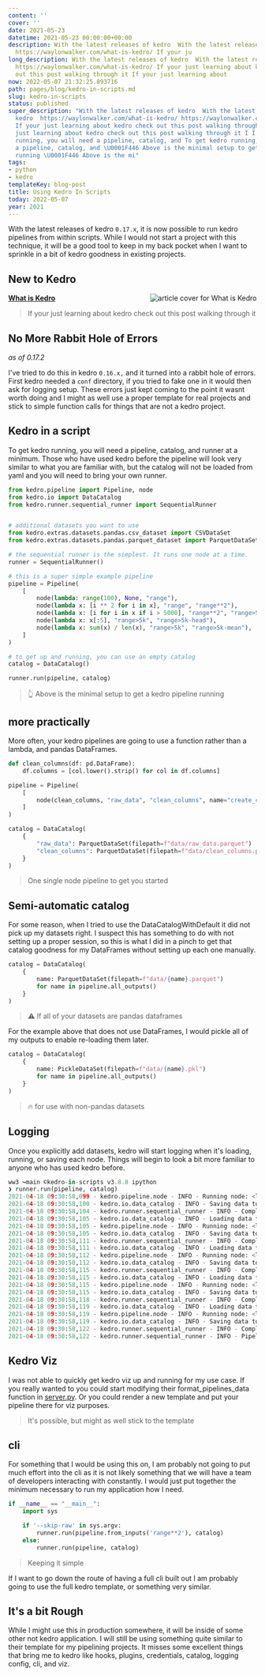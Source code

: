 ```yaml
---
content: ''
cover: ''
date: 2021-05-23
datetime: 2021-05-23 00:00:00+00:00
description: With the latest releases of kedro  With the latest releases of kedro  https://waylonwalker.com/what-is-kedro/
  https://waylonwalker.com/what-is-kedro/ If your ju
long_description: With the latest releases of kedro  With the latest releases of kedro  https://waylonwalker.com/what-is-kedro/
  https://waylonwalker.com/what-is-kedro/ If your just learning about kedro check
  out this post walking through it If your just learning about
now: 2022-05-07 21:32:25.893716
path: pages/blog/kedro-in-scripts.md
slug: kedro-in-scripts
status: published
super_description: "With the latest releases of kedro  With the latest releases of
  kedro  https://waylonwalker.com/what-is-kedro/ https://waylonwalker.com/what-is-kedro/
  If your just learning about kedro check out this post walking through it If your
  just learning about kedro check out this post walking through it I I To get kedro
  running, you will need a pipeline, catalog, and To get kedro running, you will need
  a pipeline, catalog, and \U0001F446 Above is the minimal setup to get a kedro pipeline
  running \U0001F446 Above is the mi"
tags:
- python
- kedro
templateKey: blog-post
title: Using Kedro In Scripts
today: 2022-05-07
year: 2021
---
```


With the latest releases of kedro `0.17.x`, it is now possible to run kedro
pipelines from within scripts.  While I would not start a project with this
technique, it will be a good tool to keep in my back pocket when I want to
sprinkle in a bit of kedro goodness in existing projects.

## New to Kedro



  <div class="onelinelink-wrapper">
      <a class="onelinelink" href="https://waylonwalker.com/what-is-kedro/">
          <img style="float: right;" align='right' src="https://images.waylonwalker.com/what-is-kedro-og_250x140.png" alt="article cover for 
 What is Kedro
"/>
          <p><strong>
 What is Kedro
</strong></p>
      </a>
  </div>


> If your just learning about kedro check out this post walking through it

## No More Rabbit Hole of Errors
_as of 0.17.2_

I've tried to do this in kedro `0.16.x,` and it turned into a rabbit hole of
errors.  First kedro needed a `conf` directory, if you tried to fake one in it
would then ask for logging setup.  These errors just kept coming to the point
it wasnt worth doing and I might as well use a proper template for real
projects and stick to simple function calls for things that are not a kedro
project.

## Kedro in a script

To get kedro running, you will need a pipeline, catalog, and
runner at a minimum.  Those who have used kedro before the pipeline will
look very similar to what you are familiar with, but the catalog will not be
loaded from yaml and you will need to bring your own runner.

``` python 
from kedro.pipeline import Pipeline, node
from kedro.io import DataCatalog
from kedro.runner.sequential_runner import SequentialRunner


# additional datasets you want to use
from kedro.extras.datasets.pandas.csv_dataset import CSVDataSet
from kedro.extras.datasets.pandas.parquet_dataset import ParquetDataSet

# the sequential runner is the simplest. It runs one node at a time.
runner = SequentialRunner()

# this is a super simple example pipeline
pipeline = Pipeline(
    [
        node(lambda: range(100), None, "range"),
        node(lambda x: [i ** 2 for i in x], "range", "range**2"),
        node(lambda x: [i for i in x if i > 5000], "range**2", "range>5k"),
        node(lambda x: x[:5], "range>5k", "range>5k-head"),
        node(lambda x: sum(x) / len(x), "range>5k", "range>5k-mean"),
    ]
)

# to get up and running, you can use an empty catalog
catalog = DataCatalog()

runner.run(pipeline, catalog)
```

> 👆 Above is the minimal setup to get a kedro pipeline running

## more practically

More often, your kedro pipelines are going to use a function rather than a
lambda, and pandas DataFrames.


``` python
def clean_columns(df: pd.DataFrame):
    df.columns = [col.lower().strip() for col in df.columns]

pipeline = Pipeline(
    [
        node(clean_columns, "raw_data", "clean_columns", name="create_clean_columns"),
    ]
)

catalog = DataCatalog(
    {
        "raw_data": ParquetDataSet(filepath=f"data/raw_data.parquet")
        "clean_columns": ParquetDataSet(filepath=f"data/clean_columns.parquet")
    }
)
```


> One single node pipeline to get you started

## Semi-automatic catalog

For some reason, when I tried to use the DataCatalogWithDefault it did not pick
up my datasets right.  I suspect this has something to do with not setting up a
proper session, so this is what I did in a pinch to get that catalog goodness
for my DataFrames without setting up each one manually.


``` python
catalog = DataCatalog(
    {
        name: ParquetDataSet(filepath=f"data/{name}.parquet")
        for name in pipeline.all_outputs()
    }
)
```

> ⚠ If all of your datasets are pandas dataframes

For the example above that does not use DataFrames, I would pickle all of my
outputs to enable re-loading them later.

``` python
catalog = DataCatalog(
    {
        name: PickleDataSet(filepath=f"data/{name}.pkl")
        for name in pipeline.all_outputs()
    }
)
```


> 🔥 for use with non-pandas datasets

## Logging

Once you explicitly add datasets, kedro will start logging when it's
loading, running, or saving each node.  Things will begin to look a
bit more familiar to anyone who has used kedro before.

``` python
ww3 ↪main ©kedro-in-scripts v3.8.8 ipython
❯ runner.run(pipeline, catalog)
2021-04-18 09:30:58,099 - kedro.pipeline.node - INFO - Running node: <lambda>(None) -> [range]
2021-04-18 09:30:58,100 - kedro.io.data_catalog - INFO - Saving data to `range` (PickleDataSet)...
2021-04-18 09:30:58,104 - kedro.runner.sequential_runner - INFO - Completed 1 out of 5 tasks
2021-04-18 09:30:58,105 - kedro.io.data_catalog - INFO - Loading data from `range` (PickleDataSet)...
2021-04-18 09:30:58,105 - kedro.pipeline.node - INFO - Running node: <lambda>([range]) -> [range**2]
2021-04-18 09:30:58,105 - kedro.io.data_catalog - INFO - Saving data to `range**2` (PickleDataSet)...
2021-04-18 09:30:58,111 - kedro.runner.sequential_runner - INFO - Completed 2 out of 5 tasks
2021-04-18 09:30:58,111 - kedro.io.data_catalog - INFO - Loading data from `range**2` (PickleDataSet)...
2021-04-18 09:30:58,112 - kedro.pipeline.node - INFO - Running node: <lambda>([range**2]) -> [range>5k]
2021-04-18 09:30:58,112 - kedro.io.data_catalog - INFO - Saving data to `range>5k` (PickleDataSet)...
2021-04-18 09:30:58,115 - kedro.runner.sequential_runner - INFO - Completed 3 out of 5 tasks
2021-04-18 09:30:58,115 - kedro.io.data_catalog - INFO - Loading data from `range>5k` (PickleDataSet)...
2021-04-18 09:30:58,115 - kedro.pipeline.node - INFO - Running node: <lambda>([range>5k]) -> [range>5k-mean]
2021-04-18 09:30:58,115 - kedro.io.data_catalog - INFO - Saving data to `range>5k-mean` (PickleDataSet)...
2021-04-18 09:30:58,118 - kedro.runner.sequential_runner - INFO - Completed 4 out of 5 tasks
2021-04-18 09:30:58,119 - kedro.io.data_catalog - INFO - Loading data from `range>5k` (PickleDataSet)...
2021-04-18 09:30:58,119 - kedro.pipeline.node - INFO - Running node: <lambda>([range>5k]) -> [range>5k-head]
2021-04-18 09:30:58,119 - kedro.io.data_catalog - INFO - Saving data to `range>5k-head` (PickleDataSet)...
2021-04-18 09:30:58,122 - kedro.runner.sequential_runner - INFO - Completed 5 out of 5 tasks
2021-04-18 09:30:58,122 - kedro.runner.sequential_runner - INFO - Pipeline execution completed successfully.
```

## Kedro Viz

I was not able to quickly get kedro viz up and running for my use case.  If you
really wanted to you could start modifying their format_pipelines_data function
in
[server.py](https://github.com/quantumblacklabs/kedro-viz/blob/main/package/kedro_viz/server.py).
Or you could render a new template and put your pipeline there for viz
purposes.

> It's possible, but might as well stick to the template

## cli

For something that I would be using this on, I am probably not going to put much
effort into the cli as it is not likely something that we will have a
team of developers interacting with constantly.  I would just put together the
minimum necessary to run my application how I need.


``` python
if __name__ == "__main__":
    import sys

    if '--skip-raw' in sys.argv:
        runner.run(pipeline.from_inputs('range**2'), catalog)
    else:
        runner.run(pipeline, catalog)

```

> Keeping it simple 

If I want to go down the route of having a full cli built out I am probably
going to use the full kedro template, or something very similar.

## It's a bit Rough

While I might use this in production somewhere, it will be inside of some
other not kedro application. I will still be using something quite similar to
their template for my pipelining projects.  It misses some excellent
things that bring me to kedro like hooks, plugins, credentials, catalog,
logging config, cli, and viz.